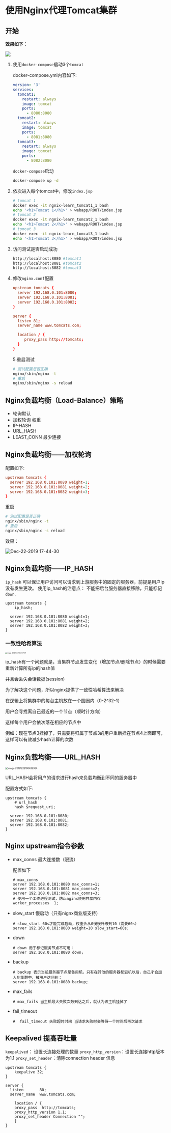 # 使用Nginx代理Tomcat集群

## 开始

**效果如下：**

![](https://tva1.sinaimg.cn/large/006tNbRwly1ga5mh9d57og30hs08wno3.gif)

1. 使用`docker-compose`启动3个`tomcat`

   docker-compose.yml内容如下:

   ```yml
   version: '3'
   services:
     tomcat1:
       restart: always
       image: tomcat
       ports:
         - 8080:8080
     tomcat2:
       restart: always
       image: tomcat
       ports:
         - 8081:8080
     tomcat3:
       restart: always
       image: tomcat
       ports:
         - 8082:8080
   ```

   `docker-compose`启动

   ```bash
   docker-compose up -d
   ```

2. 依次进入每个tomcat中，修改`index.jsp`

   ```bash
   # tomcat 1
   docker exec -it ngnix-learn_tomcat1_1 bash
   echo '<h1>Tomcat 1</h1>' > webapp/ROOT/index.jsp
   # tomcat 2
   docker exec -it ngnix-learn_tomcat2_1 bash
   echo '<h1>Tomcat 2</h1>' > webapp/ROOT/index.jsp
   # tomcat 3
   docker exec -it ngnix-learn_tomcat3_1 bash
   echo '<h1>Tomcat 3</h1>' > webapp/ROOT/index.jsp
   ```

3. 访问测试是否启动成功

   ```bash
   http://localhost:8080 #tomcat1
   http://localhost:8081 #tomcat2
   http://localhost:8082 #tomcat3
   ```

4. 修改`nginx.conf`配置

   ```conf
   upstream tomcats {
     server 192.168.0.101:8080;
     server 192.168.0.101:8081;
     server 192.168.0.101:8082;
   }
   
   server {
     listen 81;
     server_name www.tomcats.com;
   
     location / {
     	proxy_pass http://tomcats;
     }
   }
   ```

   5.重启测试

   ```bash
   # 测试配置是否正确
   nginx/sbin/nginx -t
   # 重启
   nginx/sbin/nginx -s reload
   ```

   

## Nginx负载均衡（Load-Balance）策略

- 轮询默认
- 加权轮询  权重
- IP-HASH
- URL_HASH
- LEAST_CONN 最少连接

## Nginx负载均衡——加权轮询

配置如下:

```conf
upstream tomcats {
  server 192.168.0.101:8080 weight=1;
  server 192.168.0.101:8081 weight=2;
  server 192.168.0.101:8082 weight=3;
}
```

重启

```bash
# 测试配置是否正确
nginx/sbin/nginx -t
# 重启
nginx/sbin/nginx -s reload
```

效果：

![Dec-22-2019 17-44-30](https://tva1.sinaimg.cn/large/006tNbRwly1ga5o3ddlgsg30hs08w7wj.gif)

## Nginx负载均衡——IP_HASH

`ip_hash` 可以保证用户访问可以请求到上游服务中的固定的服务器，前提是用户ip没有发生更改。
使用ip_hash的注意点：
不能把后台服务器直接移除，只能标记`down`.

```
upstream tomcats {
	ip_hash;
	
  server 192.168.0.101:8080 weight=1;
  server 192.168.0.101:8081 weight=2;
  server 192.168.0.101:8082 weight=3;
}
```

### 一致性哈希算法

<img src="https://tva1.sinaimg.cn/large/006tNbRwly1ga5p6dlxktj30yh0jf7cm.jpg" alt="image-20191222185447471" style="zoom: 33%;" />

ip_hash有一个问题就是，当集群节点发生变化（增加节点/删除节点）的时候需要重新计算所有ip的hash值

并且会丢失会话数据(session)

为了解决这个问题，所以nginx提供了一致性哈希算法来解决

在逻辑上将集群中的每台主机放在一个圆圈内（0-2^32-1）

用户会寻找离自己最近的一个节点（顺时针方向）

这样每个用户会依次落在相应的节点中

例如：现在节点3挂掉了，只需要将归属于节点3的用户重新挂在节点4上面即可，这样可以有效减少hash计算的次数

## Nginx负载均衡——URL_HASH

<img src="https://tva1.sinaimg.cn/large/006tNbRwly1ga5pgm769aj30ny0iate7.jpg" alt="image-20191222190439364" style="zoom: 50%;" />

URL_HASH会将用户的请求进行hash来负载均衡到不同的服务器中

配置方式如下:

```
upstream tomcats {
	# url_hash
	hash $request_uri;
	
  server 192.168.0.101:8080;
  server 192.168.0.101:8081;
  server 192.168.0.101:8082;
}
```

## Nginx upstream指令参数

- max_conns	最大连接数（限流）

  配置如下

  ```
  # max_conns
  server 192.168.0.101:8080 max_conns=1;
  server 192.168.0.101:8081 max_conns=2;
  server 192.168.0.101:8082 max_conns=3;
  # 使用一个工作进程测试，防止nginx使用共享内存
  worker_processes  1; 
  ```

- slow_start     慢启动（只有nignx商业版支持）

  ```
  # slow_start 60s才能完成启动，权重会从0慢慢升级到10（需要60s）
  server 192.168.0.101:8080 weight=10 slow_start=60s;
  ```

- down

  ```
  # down 用于标记服务节点不可用：
  server 192.168.0.101:8080 down;
  ```

- backup

  ```
  # backup 表示当前服务器节点是备用机，只有在其他的服务器都宕机以后，自己才会加入到集群中，被用户访问到：
  server 192.168.0.101:8080 backup;
  ```

- max_fails

  ```
  # max_fails 当主机最大失败次数到达之后，就认为该主机挂掉了
  ```

- fail_timeout

  ```
  #  fail_timeout 失败超时时间 当请求失败时会等待一个时间后再次请求
  ```

  

## Keepalived 提高吞吐量

`keepalived`： 设置长连接处理的数量
`proxy_http_version`：设置长连接http版本为1.1
`proxy_set_header`：清除connection header 信息

```
upstream tomcats {
	keepalive 32;
}

server {
  listen       80;
  server_name  www.tomcats.com;

	location / {
    proxy_pass  http://tomcats;
    proxy_http_version 1.1;
    proxy_set_header Connection "";
	}
}

```

